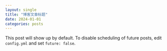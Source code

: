 ```yaml
---
layout: single
title: "博客文章标题"
date: 2024-01-01
categories: posts
---
```



This post will show up by default. To disable scheduling of future posts, edit `config.yml` and set `future: false`. 
